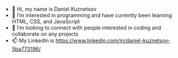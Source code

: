 - 👋 Hi, my name is Daniel Kuznetsov
- 👀 I’m interested in programming and have currently been learning HTML, CSS, and JavaScript
- 💞️ I’m looking to connect with people interested in coding and collaborate on any projects 
- 📫 My LinkedIn is https://www.linkedin.com/in/daniel-kuznetsov-5ba773196/

<!---
DanilKuznet1/DanilKuznet1 is a ✨ special ✨ repository because its `README.md` (this file) appears on your GitHub profile.
You can click the Preview link to take a look at your changes.

Graduate in Business Administration, specialized in Project Management. I am a fast learner and with experience in Business Strategy and account management for the international markets. Im currently looking for an opportunity in business development where I can bring my knowledge to the table. Currently living in Copenhagen as of December 2019. Always curious and interested about hearing about new adventures
--->

